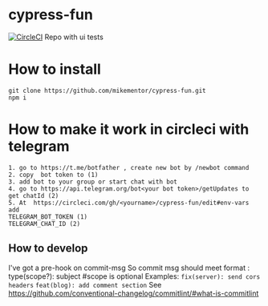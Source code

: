 # cypress-fun
[![CircleCI](https://circleci.com/gh/mikementor/cypress-fun.svg?style=svg)](https://circleci.com/gh/mikementor/cypress-fun)
Repo with ui tests
# How to install
```
git clone https://github.com/mikementor/cypress-fun.git
npm i
```
# How to make it work in circleci with telegram
    1. go to https://t.me/botfather , create new bot by /newbot command
    2. copy  bot token to (1)
    3. add bot to your group or start chat with bot 
    4. go to https://api.telegram.org/bot<your bot token>/getUpdates to get chatId (2)
    5. At  https://circleci.com/gh/<yourname>/cypress-fun/edit#env-vars
    add 
    TELEGRAM_BOT_TOKEN (1)
    TELEGRAM_CHAT_ID (2)

## How to develop
I've got a pre-hook on commit-msg
So commit msg should meet format :
type(scope?): subject  #scope is optional
Examples:
``` fix(server): send cors headers ```
``` feat(blog): add comment section ```
See https://github.com/conventional-changelog/commitlint/#what-is-commitlint